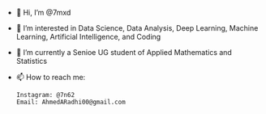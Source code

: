 - 👋 Hi, I’m @7mxd
- 👀 I’m interested in Data Science, Data Analysis, Deep Learning, Machine Learning, Artificial Intelligence, and Coding
- 🌱 I’m currently a Senioe UG student of Applied Mathematics and Statistics 
- 📫 How to reach me: 

      Instagram: @7n62
      Email: AhmedARadhi00@gmail.com


<!---
7mxd/7mxd is a ✨ special ✨ repository because its `README.md` (this file) appears on your GitHub profile.
You can click the Preview link to take a look at your changes.
--->
